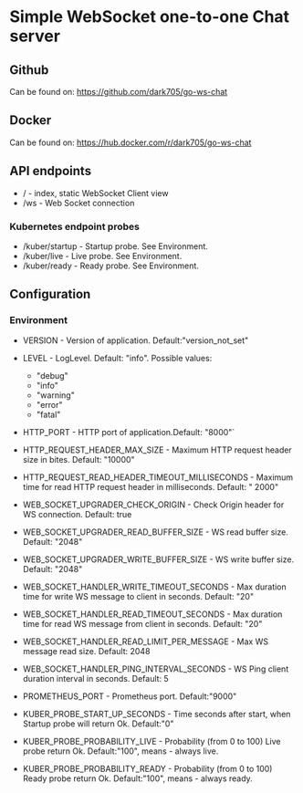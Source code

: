 # Simple WebSocket one-to-one Chat server

## Github

Can be found on: https://github.com/dark705/go-ws-chat

## Docker

Can be found on: https://hub.docker.com/r/dark705/go-ws-chat

## API endpoints

* / - index, static WebSocket Client view
* /ws - Web Socket connection

### Kubernetes endpoint probes

* /kuber/startup - Startup probe. See Environment.
* /kuber/live - Live probe. See Environment.
* /kuber/ready - Ready probe. See Environment.

## Configuration

### Environment

* VERSION - Version of application. Default:"version_not_set"
* LEVEL - LogLevel. Default: "info". Possible values:

    - "debug"
    - "info"
    - "warning"
    - "error"
    - "fatal"

* HTTP_PORT - HTTP port of application.Default: "8000"`
* HTTP_REQUEST_HEADER_MAX_SIZE - Maximum HTTP request header size in bites. Default: "10000"
* HTTP_REQUEST_READ_HEADER_TIMEOUT_MILLISECONDS - Maximum time for read HTTP request header in milliseconds. Default: "
  2000"

* WEB_SOCKET_UPGRADER_CHECK_ORIGIN - Check Origin header for WS connection. Default: true
* WEB_SOCKET_UPGRADER_READ_BUFFER_SIZE - WS read buffer size. Default: "2048"
* WEB_SOCKET_UPGRADER_WRITE_BUFFER_SIZE - WS write buffer size. Default: "2048"
* WEB_SOCKET_HANDLER_WRITE_TIMEOUT_SECONDS - Max duration time for write WS message to client in seconds. Default: "20"
* WEB_SOCKET_HANDLER_READ_TIMEOUT_SECONDS - Max duration time for read WS message from client in seconds. Default: "20"
* WEB_SOCKET_HANDLER_READ_LIMIT_PER_MESSAGE - Max WS message read size. Default: 2048
* WEB_SOCKET_HANDLER_PING_INTERVAL_SECONDS - WS Ping client duration interval in seconds. Default: 5

* PROMETHEUS_PORT - Prometheus port. Default:"9000"

* KUBER_PROBE_START_UP_SECONDS - Time seconds after start, when Startup probe will return Ok. Default:"0"
* KUBER_PROBE_PROBABILITY_LIVE - Probability (from 0 to 100) Live probe return Ok. Default:"100", means - always live.
* KUBER_PROBE_PROBABILITY_READY - Probability (from 0 to 100) Ready probe return Ok. Default:"100", means - always
  ready. 